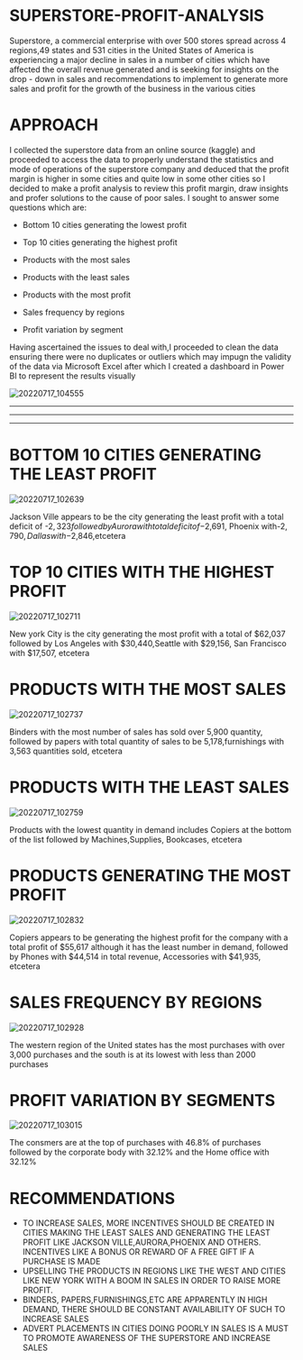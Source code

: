 # SUPERSTORE-PROFIT-ANALYSIS

Superstore, a commercial enterprise with over 500 stores spread across 4 regions,49 states and  531 cities in the United States of America is experiencing a major decline in sales in a number of cities  which have affected the overall revenue generated and is seeking for insights on the drop - down in sales and recommendations to implement to generate more sales and profit for the growth of the business in the various cities
# APPROACH
I collected the superstore data from an online source (kaggle) and proceeded to access the data to properly understand the statistics and mode of operations of the superstore company and deduced that the profit margin is higher in some cities and quite low in some other cities so I decided to make a profit analysis to review this profit margin, draw insights and profer solutions to the cause of poor sales.
I sought to answer some questions which are:

- Bottom 10 cities generating the lowest profit

- Top 10 cities generating the highest profit

- Products with the most sales

- Products with the least sales

- Products with the most profit

- Sales frequency by regions

- Profit variation by segment


Having ascertained the issues to deal with,I proceeded to clean the data ensuring there were no duplicates or outliers which may impugn the validity of the data via Microsoft Excel after which I created  a dashboard in Power BI to represent the results visually

![20220717_104555](https://user-images.githubusercontent.com/108612390/179392957-d47683e8-2b6a-441d-a739-e684e7e0f814.jpg)



-----------------------------------------------------------------------------------------------------------------------------------------------------------------------
-----------------------------------------------------------------------------------------------------------------------------------------------------------------------
-----------------------------------------------------------------------------------------------------------------------------------------------------------------------



# BOTTOM 10 CITIES GENERATING THE LEAST PROFIT

![20220717_102639](https://user-images.githubusercontent.com/108612390/179392948-e0a3cc6f-8702-4c14-9bc0-b8e329670108.jpg)

Jackson Ville appears to be the city generating the least profit with a total deficit of -$2,323 followed by Aurora with total deficit of -$2,691, Phoenix with-$2,790, Dallas with -$2,846,etcetera


# TOP 10 CITIES WITH THE HIGHEST PROFIT

![20220717_102711](https://user-images.githubusercontent.com/108612390/179393208-402aa02d-ebc4-46c1-aad2-492d5e725fad.jpg)

New york City is the city generating the most profit with a total of $62,037 followed by Los Angeles with $30,440,Seattle with $29,156, San Francisco with $17,507, etcetera


# PRODUCTS WITH THE MOST SALES

![20220717_102737](https://user-images.githubusercontent.com/108612390/179393295-25fbe219-4fba-4113-830f-8fdd82af8cf0.jpg)

Binders with the most number of sales has sold over 5,900 quantity, followed by papers with total quantity of sales to be 5,178,furnishings with 3,563 quantities sold, etcetera


# PRODUCTS WITH THE LEAST SALES

![20220717_102759](https://user-images.githubusercontent.com/108612390/179393875-1e65df6f-c3f2-4a04-a2e3-aa996eb1b93d.jpg)
 
 Products with the lowest quantity in demand includes Copiers at the bottom of the list followed by Machines,Supplies, Bookcases, etcetera



# PRODUCTS GENERATING THE MOST PROFIT

![20220717_102832](https://user-images.githubusercontent.com/108612390/179394010-705eb8c4-649c-464c-8b8d-604e1af0bb5a.jpg)

Copiers appears to be generating the highest profit for the company with a total profit of $55,617 although it has the least number in demand, followed by Phones with $44,514 in total revenue, Accessories with $41,935, etcetera



# SALES FREQUENCY BY REGIONS

![20220717_102928](https://user-images.githubusercontent.com/108612390/179393607-a03b994c-ec14-4956-bb97-37091f7924e1.jpg)

The western region of the United states has the most purchases with over 3,000 purchases and the south is at its lowest with less than 2000 purchases



# PROFIT VARIATION BY SEGMENTS

![20220717_103015](https://user-images.githubusercontent.com/108612390/179393666-feba8b7a-eaf8-418f-95dd-8f0442021d76.jpg)

The consmers are at the top of purchases with 46.8% of purchases followed by the corporate body with 32.12% and the Home office with 32.12%



# RECOMMENDATIONS
- TO INCREASE SALES, MORE INCENTIVES SHOULD BE CREATED IN  CITIES MAKING THE LEAST SALES AND GENERATING THE LEAST PROFIT LIKE 
JACKSON VILLE,AURORA,PHOENIX AND OTHERS. INCENTIVES LIKE A BONUS OR REWARD OF A FREE GIFT IF A PURCHASE IS MADE
-	UPSELLING THE PRODUCTS IN REGIONS LIKE THE WEST AND CITIES LIKE NEW YORK WITH A BOOM IN SALES IN ORDER TO RAISE MORE PROFIT.
- BINDERS, PAPERS,FURNISHINGS,ETC ARE APPARENTLY IN HIGH DEMAND, THERE SHOULD BE CONSTANT AVAILABILITY OF SUCH TO INCREASE SALES
-	ADVERT PLACEMENTS IN CITIES DOING POORLY IN SALES IS A MUST TO PROMOTE AWARENESS OF THE SUPERSTORE AND INCREASE SALES



